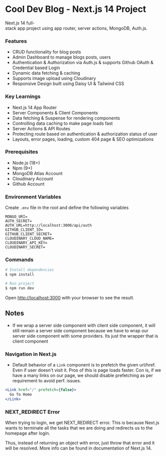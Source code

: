 # Cool Dev Blog - Next.js 14 Project

Next.js 14 full-stack app project using app router, server actions, MongoDB, Auth.js.

### Features

- CRUD functionality for blog posts
- Admin Dashboard to manage blogs posts, users
- Authentication & Authorization via Auth.js & supports Github OAuth & Credential based Login
- Dynamic data fetching & caching
- Supports image upload using Cloudinary
- Responsive Design built using Daisy UI & Tailwind CSS

### Key Learnings

- Next.js 14 App Router
- Server Components & Client Components
- Data fetching & Suspense for rendering components
- Controlling data caching to make page loads fast
- Server Actions & API Routes
- Protecting route based on authentication & authorization status of user
- Layouts, error pages, loading, custom 404 page & SEO optimizations

### Prerequisites

- Node.js (18+)
- Npm (9+)
- MongoDB Atlas Account
- Cloudinary Account
- Github Account

### Environment Variables

Create `.env` file in the root and define the following variables

```
MONGO_URI=
AUTH_SECRET=
AUTH_URL=http://localhost:3000/api/auth
GITHUB_CLIENT_ID=
GITHUB_CLIENT_SECRET=
CLOUDINARY_CLOUD_NAME=
CLOUDINARY_API_KEY=
CLOUDINARY_SECRET=
```

### Commands

```bash
# Install dependencies
$ npm install

# Run project
$ npm run dev
```

Open [http://localhost:3000](http://localhost:3000) with your browser to see the result.

## Notes

- If we wrap a server side component with client side component, it will still remain a server side component because we have to wrap our server side component with some providers. Its just the wrapper that is client component

### Navigation in Next.js

- Default behavior of a `Link` component is to prefetch the given url/href. Even if user doesn't visit it. Pros of this is page loads faster. Con is, if we have a many links on our page, we should disable prefetching as per requirement to avoid perf. issues.

```jsx
<Link href="/" prefetch={false}>
  Go To Home
</Link>
```

### NEXT_REDIRECT Error

When trying to login, we get NEXT_REDIRECT error. This is because Next.js wants to terminate all the tasks that we are doing and redirects us to the homepage after login.

Thus, instead of returning an object with error, just throw that error and it will be resolved. More info can be found in documentation of Next.js 14.
